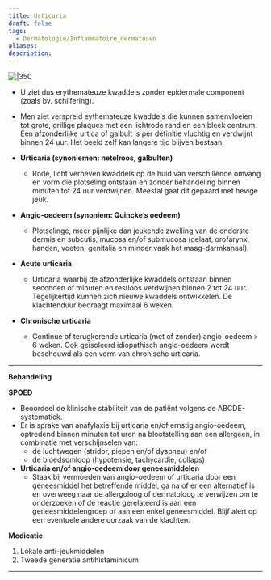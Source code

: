 ```yaml
---
title: Urticaria
draft: false
tags:
  - Dermatologie/Inflammatoire_dermatosen
aliases: 
description:
---
```


![|350](https://i.imgur.com/rRDn9Mb.png)

- U ziet dus erythemateuze kwaddels zonder epidermale component (zoals bv. schilfering).
- Men ziet verspreid eythemateuze kwaddels die kunnen samenvloeien tot grote, grillige plaques met een lichtrode rand en een bleek centrum. Een afzonderlijke urtica of galbult is per definitie vluchtig en verdwijnt binnen 24 uur. Het beeld zelf kan langere tijd blijven bestaan.    

- **Urticaria (synoniemen: netelroos, galbulten)**
	- Rode, licht verheven kwaddels op de huid van verschillende omvang en vorm die plotseling ontstaan en zonder behandeling binnen minuten tot 24 uur verdwijnen. Meestal gaat dit gepaard met hevige jeuk.

- **Angio-oedeem (synoniem: Quincke’s oedeem)**
	- Plotselinge, meer pijnlijke dan jeukende zwelling van de onderste dermis en subcutis, mucosa en/of submucosa (gelaat, orofarynx, handen, voeten, genitalia en minder vaak het maag-darmkanaal).
- **Acute urticaria**
	- Urticaria waarbij de afzonderlijke kwaddels ontstaan binnen seconden of minuten en restloos verdwijnen binnen 2 tot 24 uur. Tegelijkertijd kunnen zich nieuwe kwaddels ontwikkelen. De klachtenduur bedraagt maximaal 6 weken.
- **Chronische urticaria**
	- Continue of terugkerende urticaria (met of zonder) angio-oedeem > 6 weken. Ook geïsoleerd idiopathisch angio-oedeem wordt beschouwd als een vorm van chronische urticaria.

---

**Behandeling**

**SPOED**

- Beoordeel de klinische stabiliteit van de patiënt volgens de ABCDE-systematiek.
- Er is sprake van anafylaxie bij urticaria en/of ernstig angio-oedeem, optredend binnen minuten tot uren na blootstelling aan een allergeen, in combinatie met verschijnselen van:
    - de luchtwegen (stridor, piepen en/of dyspneu) en/of
    - de bloedsomloop (hypotensie, tachycardie, collaps)
- **Urticaria en/of angio-oedeem door geneesmiddelen**
    - Staak bij vermoeden van angio-oedeem of urticaria door een geneesmiddel het betreffende middel, ga na of er een alternatief is en overweeg naar de allergoloog of dermatoloog te verwijzen om te onderzoeken of de reactie gerelateerd is aan een geneesmiddelengroep of aan een enkel geneesmiddel. Blijf alert op een eventuele andere oorzaak van de klachten.
    

**Medicatie**

1. Lokale anti-jeukmiddelen
2. Tweede generatie antihistaminicum

---